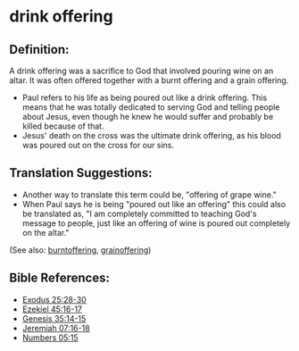 # drink offering #

## Definition: ##

A drink offering was a sacrifice to God that involved pouring wine on an altar. It was often offered together with a burnt offering and a grain offering.

* Paul refers to his life as being poured out like a drink offering. This means that he was totally dedicated to serving God and telling people about Jesus, even though he knew he would suffer and probably be killed because of that.
* Jesus' death on the cross was the ultimate drink offering, as his blood was poured out on the cross for our sins.

## Translation Suggestions: ##

* Another way to translate this term could be, "offering of grape wine."
* When Paul says he is being "poured out like an offering" this could also be translated as, "I am completely committed to teaching God's message to people, just like an offering of wine is poured out completely on the altar."

(See also: [burntoffering](../other/burntoffering.md), [grainoffering](../other/grainoffering.md))

## Bible References: ##

* [Exodus 25:28-30](https://door43.org/en/bible/notes/exo/25/28)
* [Ezekiel 45:16-17](https://door43.org/en/bible/notes/ezk/45/16)
* [Genesis 35:14-15](https://door43.org/en/bible/notes/gen/35/14)
* [Jeremiah 07:16-18](https://door43.org/en/bible/notes/jer/07/16)
* [Numbers 05:15](https://door43.org/en/bible/notes/num/05/15)


